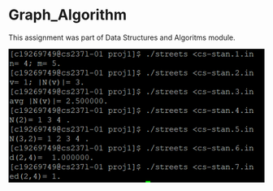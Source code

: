 # Graph_Algorithm
This assignment was part of Data Structures and Algoritms module.


![Graph](https://github.com/OliverNagy10/Graph_Algorithm/blob/main/sample_data/Graphs.png)
